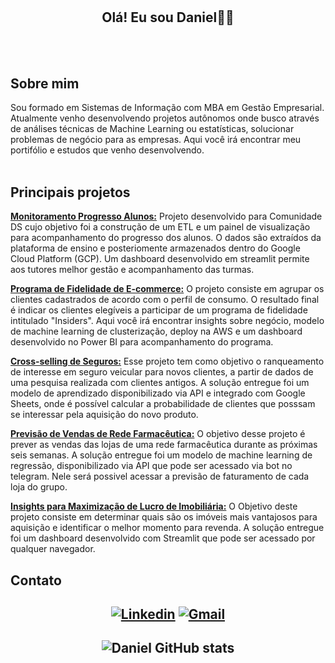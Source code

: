 # <h2 align="center"> Olá! Eu sou Daniel👋🏻 </h2> 
<br>
<br>

<!-- About me -->
## Sobre mim
Sou formado em Sistemas de Informação com MBA em Gestão Empresarial. Atualmente venho desenvolvendo projetos autônomos onde busco através de análises técnicas de Machine Learning ou estatísticas, solucionar problemas de negócio para as empresas. Aqui você irá encontrar meu portifólio e estudos que venho desenvolvendo.
<br>
<br>

<!-- Portifolio -->
## Principais projetos

**[Monitoramento Progresso Alunos:](https://github.com/Daniel-Salvatori/Progresso_Alunos_CDS)** 
Projeto desenvolvido para Comunidade DS cujo objetivo foi a construção de um ETL e um painel de visualização para acompanhamento do progresso dos alunos. O dados são extraídos da plataforma de ensino e posteriomente armazenados dentro do Google Cloud Platform (GCP). Um dashboard desenvolvido em streamlit permite aos tutores melhor gestão e acompanhamento das turmas.

**[Programa de Fidelidade de E-commerce:](https://github.com/Daniel-Salvatori/Insiders_clusterization)** 
 O projeto consiste em agrupar os clientes cadastrados de acordo com o perfil de consumo. O resultado final é indicar os clientes elegíveis a participar de um programa de fidelidade intitulado "Insiders". Aqui você irá encontrar insights sobre negócio, modelo de machine learning de clusterização, deploy na AWS e um dashboard desenvolvido no Power BI para acompanhamento do programa.<br>

 **[Cross-selling de Seguros:](https://github.com/Daniel-Salvatori/Shield_Insurance)**
Esse projeto tem como objetivo o ranqueamento de interesse em seguro veicular para novos clientes, a partir de dados de uma pesquisa realizada com clientes antigos. A solução entregue foi um modelo de aprendizado disponibilizado via API e integrado com Google Sheets, onde é possível calcular a probabilidade de clientes que posssam se interessar pela aquisição do novo produto.<br>

**[Previsão de Vendas de Rede Farmacêutica:](https://github.com/Daniel-Salvatori/Rossmann_predict_sales)** 
 O objetivo desse projeto é prever as vendas das lojas de uma rede farmacêutica durante as próximas seis semanas. A solução entregue foi um modelo de machine learning de regressão, disponibilizado via API que pode ser acessado via bot no telegram. Nele será possivel acessar a previsão de faturamento de cada loja do grupo.<br>

 **[Insights para Maximização de Lucro de Imobiliária:](https://github.com/Daniel-Salvatori/P01_house_rocket_insights)** 
 O Objetivo deste projeto consiste em determinar quais são os imóveis mais vantajosos para aquisição e identificar o melhor momento para revenda. A solução entregue foi um dashboard desenvolvido com Streamlit que pode ser acessado por qualquer navegador. <br>



<!-- Contacts -->
## Contato
<h2 align="center">

[![Linkedin](https://img.shields.io/badge/LinkedIn-0077B5?style=for-the-badge&logo=linkedin&logoColor=white)](https://www.linkedin.com/in/daniel-salvatori/)
[![Gmail](https://img.shields.io/badge/Gmail-D14836?style=for-the-badge&logo=gmail&logoColor=white)](mailto:danielfelipesalvatori@gmail.com)
<br>
</h2> 
<h2 align="center">

<!-- Github Stats -->
![Daniel GitHub stats](https://github-readme-stats.vercel.app/api?username=Daniel-Salvatori&show_icons=true&theme=transparent) 


